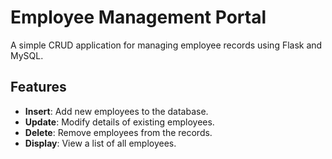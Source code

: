 # Employee Management Portal

A simple CRUD application for managing employee records using Flask and MySQL.

## Features

- **Insert**: Add new employees to the database.
- **Update**: Modify details of existing employees.
- **Delete**: Remove employees from the records.
- **Display**: View a list of all employees.


